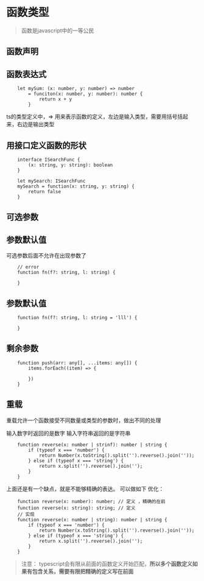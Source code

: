 # 函数类型

> 函数是javascript中的一等公民

## 函数声明


## 函数表达式

```
    let mySum: (x: number, y: number) => number 
        = funciton(x: number, y: number): number {
            return x + y
        }
```
ts的类型定义中，=> 用来表示函数的定义，左边是输入类型，需要用括号括起来，右边是输出类型

## 用接口定义函数的形状

```
    interface ISearchFunc {
        (x: string, y: string): boolean
    }

    let mySearch: ISearchFunc
    mySearch = function(x: string, y: string) {
        return false
    }
```

## 可选参数

## 参数默认值

可选参数后面不允许在出现参数了
``` 
    // error
    function fn(f?: string, l: string) {

    }
```

## 参数默认值
``` 
    function fn(f?: string, l: string = 'lll') {

    }
```

## 剩余参数

```
    function push(arr: any[], ...items: any[]) {
        items.forEach((item) => {

        })
    }
```

## 重载
重载允许一个函数接受不同数量或类型的参数时，做出不同的处理

输入数字时返回的是数字
输入字符串返回的是字符串
```
    function reverse(x: number | strinf): number | string {
        if (typeof x === 'number') {
            return Number(x.toString().split('').reverse().join(''));
        } else if (typeof x === 'string') {
            return x.split('').reverse().join('');
        }
    }
```

上面还是有一个缺点，就是不能够精确的表达。
可以做如下 优化：
```
    function reverse(x: number): number; // 定义 ，精确的在前
    function reverse(x: string): string; // 定义
    // 实现
    function reverse(x: number | string): number | string {
        if (typeof x === 'number') {
            return Number(x.toString().split('').reverse().join(''));
        } else if (typeof x === 'string') {
            return x.split('').reverse().join('');
        }
    }
```
> 注意： typescript会有限从前面的函数定义开始匹配，**所以多个函数定义如果有包含关系，需要有限把精确的定义写在前面**